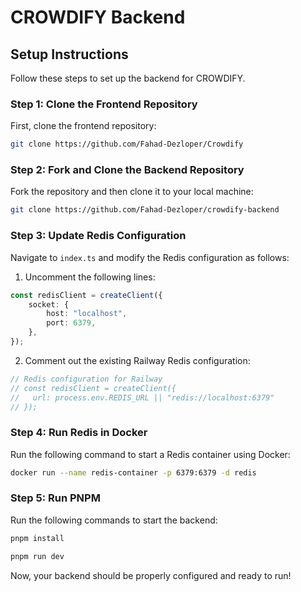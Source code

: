 # CROWDIFY Backend

## Setup Instructions

Follow these steps to set up the backend for CROWDIFY.

### Step 1: Clone the Frontend Repository
First, clone the frontend repository:
```sh
git clone https://github.com/Fahad-Dezloper/Crowdify
```

### Step 2: Fork and Clone the Backend Repository
Fork the repository and then clone it to your local machine:
```sh
git clone https://github.com/Fahad-Dezloper/crowdify-backend
```

### Step 3: Update Redis Configuration
Navigate to `index.ts` and modify the Redis configuration as follows:

1. Uncomment the following lines:
```ts
const redisClient = createClient({
    socket: {
        host: "localhost",
        port: 6379,
    },
});
```
2. Comment out the existing Railway Redis configuration:
```ts
// Redis configuration for Railway
// const redisClient = createClient({
//   url: process.env.REDIS_URL || "redis://localhost:6379"
// });
```

### Step 4: Run Redis in Docker
Run the following command to start a Redis container using Docker:
```sh
docker run --name redis-container -p 6379:6379 -d redis
```

### Step 5: Run PNPM
Run the following commands to start the backend:
```sh
pnpm install
```
```sh
pnpm run dev
```

Now, your backend should be properly configured and ready to run!
